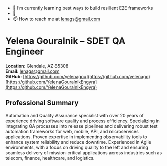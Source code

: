 
- 🌱 I’m currently learning best ways to build resilient E2E frameworks
- 💞️ 
- 📫 How to reach me at lenags@gmail.com

<!---
yelenagou/yelenagou is a ✨ special ✨ repository because its `README.md` (this file) appears on your GitHub profile.
You can click the Preview link to take a look at your changes.
--->
# Yelena Gouralnik – SDET QA Engineer

**Location:** Glendale, AZ 85308  
**Email:** [lenags@gmail.com](mailto:lenags@gmail.com)  
**GitHub:** [https://github.com/yelenagou](https://github.com/yelenago)  [https://github.com/YelenaGouralnikEngyra](https://github.com/YelenaGouralnikEngyra)

## Professional Summary

Automation and Quality Assurance specialist with over 20 years of experience driving software quality and process efficiency. 
Specializing in integrating QA processes into release pipelines and delivering robust test automation frameworks for web, mobile, API, and microservices applications. 
Proven expertise in implementing observability tools to enhance system reliability and reduce downtime. 
Experienced in Agile environments, with a focus on driving quality to the left and ensuring seamless delivery of mission-critical applications across industries such as telecom, finance, healthcare, and logistics.

